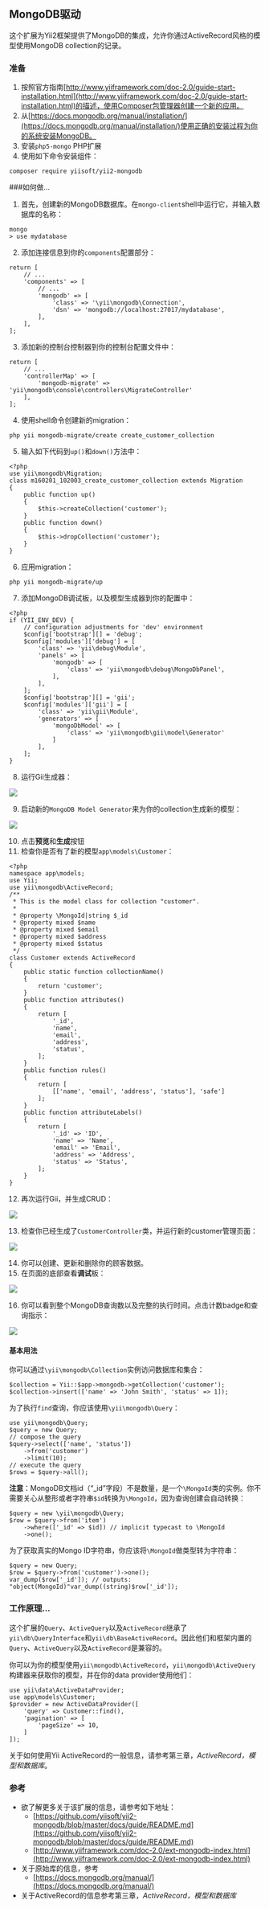 ## MongoDB驱动

这个扩展为Yii2框架提供了MongoDB的集成，允许你通过ActiveRecord风格的模型使用MongoDB collection的记录。

### 准备

1. 按照官方指南[http://www.yiiframework.com/doc-2.0/guide-start-installation.html](http://www.yiiframework.com/doc-2.0/guide-start-installation.html)的描述，使用Composer包管理器创建一个新的应用。
2. 从[https://docs.mongodb.org/manual/installation/](https://docs.mongodb.org/manual/installation/)使用正确的安装过程为你的系统安装MongoDB。
3. 安装`php5-mongo` PHP扩展
4. 使用如下命令安装组件：

```
composer require yiisoft/yii2-mongodb
```

###如何做...

1. 首先，创建新的MongoDB数据库。在`mongo-client`shell中运行它，并输入数据库的名称：

```
mongo
> use mydatabase
```

2. 添加连接信息到你的`components`配置部分：

```
return [
    // ...
    'components' => [
        // ...
        'mongodb' => [
            'class' => '\yii\mongodb\Connection',
            'dsn' => 'mongodb://localhost:27017/mydatabase',
        ],
    ],
];
```

3. 添加新的控制台控制器到你的控制台配置文件中：

```
return [
    // ...
    'controllerMap' => [
        'mongodb-migrate' => 'yii\mongodb\console\controllers\MigrateController'
    ],
];
```

4. 使用shell命令创建新的migration：

```
php yii mongodb-migrate/create create_customer_collection
```

5. 输入如下代码到`up()`和`down()`方法中：

```
<?php
use yii\mongodb\Migration;
class m160201_102003_create_customer_collection extends Migration
{
    public function up()
    {
        $this->createCollection('customer');
    }
    public function down()
    {
        $this->dropCollection('customer');
    }
}
```

6. 应用migration：

```
php yii mongodb-migrate/up
```

7. 添加MongoDB调试板，以及模型生成器到你的配置中：

```
<?php
if (YII_ENV_DEV) {
    // configuration adjustments for 'dev' environment
    $config['bootstrap'][] = 'debug';
    $config['modules']['debug'] = [
        'class' => 'yii\debug\Module',
        'panels' => [
            'mongodb' => [
                'class' => 'yii\mongodb\debug\MongoDbPanel',
            ],
        ],
    ];
    $config['bootstrap'][] = 'gii';
    $config['modules']['gii'] = [
        'class' => 'yii\gii\Module',
        'generators' => [
            'mongoDbModel' => [
                'class' => 'yii\mongodb\gii\model\Generator'
            ]
        ],
    ];
}
```

8. 运行Gii生成器：

![](../images/705.png)

9. 启动新的`MongoDB Model Generator`来为你的collection生成新的模型：

![](../images/706.png)

10. 点击**预览**和**生成**按钮
11. 检查你是否有了新的模型`app\models\Customer`：

```
<?php
namespace app\models;
use Yii;
use yii\mongodb\ActiveRecord;
/**
 * This is the model class for collection "customer".
 *
 * @property \MongoId|string $_id
 * @property mixed $name
 * @property mixed $email
 * @property mixed $address
 * @property mixed $status
 */
class Customer extends ActiveRecord
{
    public static function collectionName()
    {
        return 'customer';
    }
    public function attributes()
    {
        return [
            '_id',
            'name',
            'email',
            'address',
            'status',
        ];
    }
    public function rules()
    {
        return [
            [['name', 'email', 'address', 'status'], 'safe']
        ];
    }
    public function attributeLabels()
    {
        return [
            '_id' => 'ID',
            'name' => 'Name',
            'email' => 'Email',
            'address' => 'Address',
            'status' => 'Status',
        ];
    }
}
```

12. 再次运行Gii，并生成CRUD：

![](../images/707.png)

13. 检查你已经生成了`CustomerController`类，并运行新的customer管理页面：

![](../images/708.png)

14. 你可以创建、更新和删除你的顾客数据。
15. 在页面的底部查看**调试**板：

![](../images/709.png)

16. 你可以看到整个MongoDB查询数以及完整的执行时间。点击计数badge和查询指示：

![](../images/710.png)

#### 基本用法

你可以通过`\yii\mongodb\Collection`实例访问数据库和集合：

```
$collection = Yii::$app->mongodb->getCollection('customer');
$collection->insert(['name' => 'John Smith', 'status' => 1]);
```

为了执行`find`查询，你应该使用`\yii\mongodb\Query`：

```
use yii\mongodb\Query;
$query = new Query;
// compose the query
$query->select(['name', 'status'])
    ->from('customer')
    ->limit(10);
// execute the query
$rows = $query->all();
```

**注意**：MongoDB文档id（“_id”字段）不是数量，是一个`\MongoId`类的实例。你不需要关心从整形或者字符串`$id`转换为`\MongoId`，因为查询创建会自动转换：

```
$query = new \yii\mongodb\Query;
$row = $query->from('item')
    ->where(['_id' => $id]) // implicit typecast to \MongoId
    ->one();
```

为了获取真实的Mongo ID字符串，你应该将`\MongoId`做类型转为字符串：

```
$query = new Query;
$row = $query->from('customer')->one();
var_dump($row['_id']); // outputs:
"object(MongoId)"var_dump((string)$row['_id']);
```

### 工作原理...

这个扩展的`Query`、`ActiveQuery`以及`ActiveRecord`继承了`yii\db\QueryInterface`和`yii\db\BaseActiveRecord`。因此他们和框架内置的`Query`、`ActiveQuery`以及`ActiveRecord`是兼容的。

你可以为你的模型使用`yii\mongodb\ActiveRecord`，`yii\mongodb\ActiveQuery`构建器来获取你的模型，并在你的data provider使用他们：

```
use yii\data\ActiveDataProvider;
use app\models\Customer;
$provider = new ActiveDataProvider([
    'query' => Customer::find(),
    'pagination' => [
        'pageSize' => 10,
    ]
]);
```

关于如何使用Yii ActiveRecord的一般信息，请参考第三章，*ActiveRecord，模型和数据库*。

### 参考

- 欲了解更多关于该扩展的信息，请参考如下地址：
    + [https://github.com/yiisoft/yii2-mongodb/blob/master/docs/guide/README.md](https://github.com/yiisoft/yii2-mongodb/blob/master/docs/guide/README.md)
    + [http://www.yiiframework.com/doc-2.0/ext-mongodb-index.html](http://www.yiiframework.com/doc-2.0/ext-mongodb-index.html)
- 关于原始库的信息，参考
    + [https://docs.mongodb.org/manual/](https://docs.mongodb.org/manual/)
- 关于ActiveRecord的信息参考第三章，*ActiveRecord，模型和数据库*